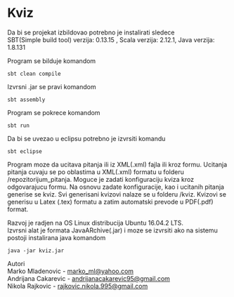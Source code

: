 # Kviz

Da bi se projekat izbildovao potrebno je instalirati sledece   
SBT(Simple build tool) verzija: 0.13.15 , Scala verzija: 2.12.1, Java verzija: 1.8.131
    
Program se bilduje komandom    
      
```
sbt clean compile    
```
     
Izvrsni .jar se pravi komandom    
        
```
sbt assembly    
```

Program se pokrece komandom       
         
```
sbt run
```   
      
Da bi se uvezao u eclipsu potrebno je izvrsiti komandu     
       
```
sbt eclipse
```       
        
Program moze da ucitava pitanja ili iz XML(.xml) fajla ili kroz formu. Ucitanja pitanja cuvaju se po oblastima u XML(.xml) formatu u folderu /repozitorijum_pitanja. Moguce je zadati konfiguraciju kviza kroz odgovarajucu formu. Na osnovu zadate konfiguracije, kao i ucitanih pitanja generise se kviz. Svi generisani kvizovi nalaze se u folderu /kviz. Kvizovi se generisu u Latex (.tex) formatu a zatim automatski prevode u PDF(.pdf) format.      
       
Razvoj je radjen na OS Linux distribucija Ubuntu 16.04.2 LTS.                 
Izvrsni alat je formata JavaARchive(.jar) i moze se izvrsiti ako na sistemu postoji instalirana java komandom       
        
```
java -jar kviz.jar         
```
         
Autori      
Marko Mladenovic - marko_ml@yahoo.com        
Andrijana Cakarevic - andrijanacakarevic95@gmail.com        
Nikola Rajkovic - rajkovic.nikola.995@gmail.com         

    

